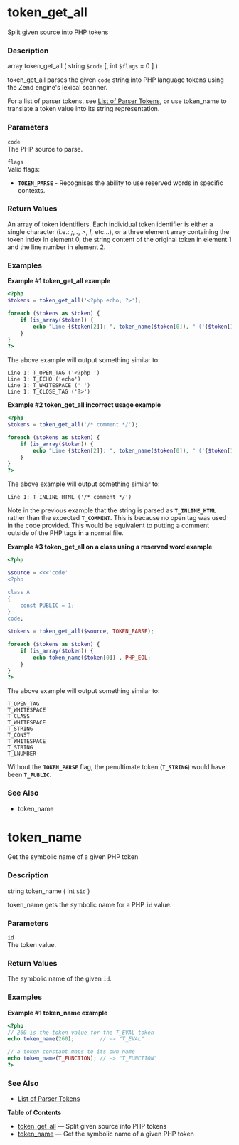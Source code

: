 token\_get\_all
===============

Split given source into PHP tokens

### Description

<span class="type">array</span> <span
class="methodname">token\_get\_all</span> ( <span
class="methodparam"><span class="type">string</span> `$code`</span> \[,
<span class="methodparam"><span class="type">int</span> `$flags`<span
class="initializer"> = 0</span></span> \] )

<span class="function">token\_get\_all</span> parses the given `code`
string into PHP language tokens using the Zend engine's lexical scanner.

For a list of parser tokens, see
<a href="/tokens.html" class="xref">List of Parser Tokens</a>, or use
<span class="function">token\_name</span> to translate a token value
into its string representation.

### Parameters

`code`  
The PHP source to parse.

`flags`  
Valid flags:

-   <span class="simpara"> **`TOKEN_PARSE`** - Recognises the ability to
    use reserved words in specific contexts. </span>

### Return Values

An array of token identifiers. Each individual token identifier is
either a single character (i.e.: *;*, *.*, *\>*, *!*, etc...), or a
three element array containing the token index in element 0, the string
content of the original token in element 1 and the line number in
element 2.

### Examples

**Example \#1 <span class="function">token\_get\_all</span> example**

``` php
<?php
$tokens = token_get_all('<?php echo; ?>');

foreach ($tokens as $token) {
    if (is_array($token)) {
        echo "Line {$token[2]}: ", token_name($token[0]), " ('{$token[1]}')", PHP_EOL;
    }
}
?>
```

The above example will output something similar to:

    Line 1: T_OPEN_TAG ('<?php ')
    Line 1: T_ECHO ('echo')
    Line 1: T_WHITESPACE (' ')
    Line 1: T_CLOSE_TAG ('?>')

**Example \#2 <span class="function">token\_get\_all</span> incorrect
usage example**

``` php
<?php
$tokens = token_get_all('/* comment */');

foreach ($tokens as $token) {
    if (is_array($token)) {
        echo "Line {$token[2]}: ", token_name($token[0]), " ('{$token[1]}')", PHP_EOL;
    }
}
?>
```

The above example will output something similar to:

    Line 1: T_INLINE_HTML ('/* comment */')

Note in the previous example that the string is parsed as
**`T_INLINE_HTML`** rather than the expected **`T_COMMENT`**. This is
because no open tag was used in the code provided. This would be
equivalent to putting a comment outside of the PHP tags in a normal
file.

**Example \#3 <span class="function">token\_get\_all</span> on a class
using a reserved word example**

``` php
<?php

$source = <<<'code'
<?php

class A
{
    const PUBLIC = 1;
}
code;

$tokens = token_get_all($source, TOKEN_PARSE);

foreach ($tokens as $token) {
    if (is_array($token)) {
        echo token_name($token[0]) , PHP_EOL;
    }
}
?>
```

The above example will output something similar to:

    T_OPEN_TAG
    T_WHITESPACE
    T_CLASS
    T_WHITESPACE
    T_STRING
    T_CONST
    T_WHITESPACE
    T_STRING
    T_LNUMBER

Without the **`TOKEN_PARSE`** flag, the penultimate token
(**`T_STRING`**) would have been **`T_PUBLIC`**.

### See Also

-   <span class="function">token\_name</span>

token\_name
===========

Get the symbolic name of a given PHP token

### Description

<span class="type">string</span> <span
class="methodname">token\_name</span> ( <span class="methodparam"><span
class="type">int</span> `$id`</span> )

<span class="function">token\_name</span> gets the symbolic name for a
PHP `id` value.

### Parameters

`id`  
The token value.

### Return Values

The symbolic name of the given `id`.

### Examples

**Example \#1 <span class="function">token\_name</span> example**

``` php
<?php
// 260 is the token value for the T_EVAL token
echo token_name(260);        // -> "T_EVAL"

// a token constant maps to its own name
echo token_name(T_FUNCTION); // -> "T_FUNCTION"
?>
```

### See Also

-   <a href="/tokens.html" class="link">List of Parser Tokens</a>

**Table of Contents**

-   [token\_get\_all](/ref/tokenizer.html#token_get_all) — Split given
    source into PHP tokens
-   [token\_name](/ref/tokenizer.html#token_name) — Get the symbolic
    name of a given PHP token
